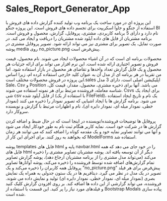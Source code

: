 # Sales_Report_Generator_App
این پروژه ای در مورد ساخت یک برنامه وب تولید کننده گزارش داده های فروش با استفاده از جنگو و جاوا اسکریپت برای تجسم داده های فروش است.
این پروژه جنگو BI نام دارد و دارای 5 برنامه کاربردی، مشتری، پروفایل، گزارش، محصول و فروش است.
برنامه مشتریان از فایل های داده آپلود شده مشتریان را دریافت و ایجاد می کند. در صورت تمایل، یک تصویر برای مشتری نیز می تواند ارائه شود. تصویر پروفایل مشتری در پوشه media روی no_picture.png پیش‌فرض است.

محصولات برنامه ای است که در آن اشیاء محصولات ایجاد می شوند. نام محصول، قیمت فروش و تصویر اختیاری ارائه شده است. این نرم افزار  می تواند برای ارائه جزئیات هر محصول و یک فایل گزارش تعداد واحدها و تقاضای هر محصول در بازار استفاده شود. اما من تقریباً در هر برنامه ای از مدل آن به عنوان کلید خارجی استفاده کرده ام، زیرا اساس این پروژه در فروش محصولات مختلف است.sales اپلیکیشن اصلی است، دارای 3 مدل Sale، Csv و Position می باشد. آنها برای ذخیره مشتری، محصول، مقدار، قیمت کل، شناسه معامله، فروشنده مرتبط برای هر نمونه استفاده می شوند. Csvs برای ایجاد یک شی csv از فایل آپلود شده (با استفاده از یک FileField)، یک نام و تاریخ ایجاد استفاده می شود.
برنامه گزارش ها با ایجاد اشیایی که تصویر نمودار را ذخیره می کنند (نمودار خطی، نمودار میله ای، نمودار دایره ای)، نام و اظهارات مرتبط با گزارش و نویسنده سروکار دارد.

پروفایل ها توضیحات فروشنده/نویسنده در اینجا است که در حال ضبط و اضافه کردن گزارش ها در شرکت خود است. نمایه کاربر هنگام ثبت نام به طور خودکار ایجاد می شود و آنها می توانند تصاویر نمایه خود و یک مقدمه کوتاه را اضافه کنند که می توانند هر زمان که بخواهند به روز کنند. برای اجرای این کار از ModelForms استفاده شد.

پوشه templates فایل های html پایه و navbar.html را در خود جای می دهد که همه فایل های html دیگر از آن توسعه یافته اند.  پوشه مشتریان تصاویر مشتری را ذخیره می‌کند (می‌تواند مدل مشتری را از برنامه مشتریان ارجاع دهد)، پوشه گزارش تصاویر تمام گزارش‌های اضافه شده توسط فروشنده را ذخیره می‌کند، پوشه آواتارها تصاویر پروفایل همه کاربران را ذخیره می‌کند و یک "no_picture.png" پیش‌فرض برای هر فیلد تصویر در یک مدل در نظر می گیرد.
دیتافریم ها در یک ستون جدولی به همراه یک نمایش بصری (نمودار میله ای، نمودار خطی، نمودار دایره ای) تولید و نمایش داده می شوند. فروشنده، می تواند گزارشی از این داده ها اضافه کند. بر روی افزودن گزارش کلیک کنید و فیلدهای مورد نیاز را پر کنید. این قسمت با استفاده از Bootstrap Modals پیاده سازی شده است.


